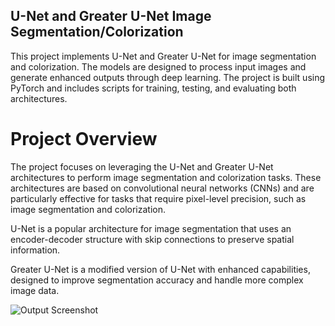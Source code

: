## U-Net and Greater U-Net Image Segmentation/Colorization
This project implements U-Net and Greater U-Net for image segmentation and colorization. The models are designed to process input images and generate enhanced outputs through deep learning. The project is built using PyTorch and includes scripts for training, testing, and evaluating both architectures.



# Project Overview
The project focuses on leveraging the U-Net and Greater U-Net architectures to perform image segmentation and colorization tasks. These architectures are based on convolutional neural networks (CNNs) and are particularly effective for tasks that require pixel-level precision, such as image segmentation and colorization.

U-Net is a popular architecture for image segmentation that uses an encoder-decoder structure with skip connections to preserve spatial information.

Greater U-Net is a modified version of U-Net with enhanced capabilities, designed to improve segmentation accuracy and handle more complex image data.

![Output Screenshot](Output/Screenshot-2025-04-19-141734.png)

